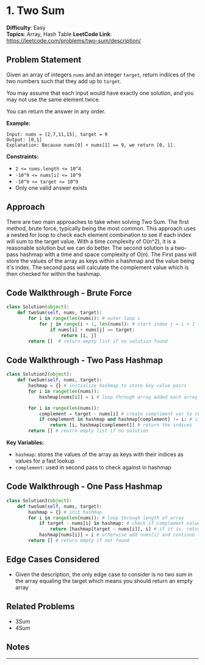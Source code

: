 # 1. Two Sum

**Difficulty**: Easy  
**Topics**: Array, Hash Table
**LeetCode Link**: https://leetcode.com/problems/two-sum/description/

## Problem Statement

Given an array of integers `nums` and an integer `target`, return indiices of the two numbers such that they add up to `target`. 

You may assume that each input would have exactly one solution, and you may not use the same element twice. 

You can return the answer in any order.

**Example:**
```
Input: nums = [2,7,11,15], target = 9
Output: [0,1]
Explanation: Because nums[0] + nums[1] == 9, we return [0, 1].
```

**Constraints:**
- `2 <= nums.length <= 10^4`
- `-10^9 <= nums[i] <= 10^9`
- `-10^9 <= target <= 10^9`
- Only one valid answer exists 

## Approach

There are two main approaches to take when solving Two Sum. The first method, brute force, typically being the most common. This approach uses a nested for loop to check each element combination to see if each index will sum to the target value. With a time complexity of O(n^2), it is a reasonable solution but we can do better. The second solution is a two-pass hashmap with a time and space complexity of O(n). The First pass will store the values of the array as keys within a hashmap and the value being it's index. The second pass will calculate the complement value which is then checked for within the hashmap. 

## Code Walkthrough - Brute Force

```python
class Solution(object):
    def twoSum(self, nums, target):
        for i in range(len(nums)): # outer loop i 
            for j in range(i + 1, len(nums)): # start index j = i + 1 to not go over duplicates 
                if nums[i] + nums[j] == target:
                    return [i, j]
        return []  # return empty list if no solution found 
```
## Code Walkthrough - Two Pass Hashmap 

```python
class Solution2(object):
    def twoSum(self, nums, target):
        hashmap = {} # initialize hashmap to store key-value pairs 
        for i in range(len(nums)): 
            hashmap[nums[i]] = i # loop through array added each array value as key in hashmap 

        for i in range(len(nums)):
            complement = target - nums[i] # create compliment var to check for in hashmap 
            if complement in hashmap and hashmap[complement] != i: # is complement in hashmap and not the same as i? 
                return [i, hashmap[complement]] # return the indices 
        return [] # reutrn empty list if no solution 
```
**Key Variables:**
- `hashmap`: stores the values of the array as keys with their indices as values for a fast lookup 
- `complement`: used in second pass to check against in hashmap 

## Code Walkthrough - One Pass Hashmap 

```python
class Solution3(object):
    def twoSum(self, nums, target):
        hashmap = {} # init hashmap
        for i in range(len(nums)): # loop through length of array 
            if target - nums[i] in hashmap: # check if complement value is in the hashmap already 
                return [hashmap[target - nums[i]], i] # if it is, return indices
            hashmap[nums[i]] = i # otherwise add nums[i] and continue to next 
        return [] # return empty if not found 
```

## Edge Cases Considered

- Given the description, the only edge case to consider is no two sum in the array equaling the target which means you should return an empty array 

## Related Problems

- 3Sum
- 4Sum 

## Notes

---

